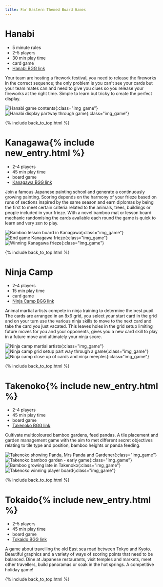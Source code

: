 ```yaml
---
title: Far Eastern Themed Board Games
---
```


# Hanabi

* 5 minute rules
* 2-5 players
* 30 min play time
* card game
* [Hanabi BGG link](https://boardgamegeek.com/boardgame/98778/hanabi)

Your team are hosting a firework festival, you need to release the fireworks in the correct sequence; the only problem is you can't see your
cards but your team mates can and need to give you clues so you release your fireworks at the right time. Simple to learn but tricky to create
the perfect display.

![Hanabi game contents](/images/boardgames/co-op/hanabi_01.jpg "Hanabi game contents"){:class="img_game"}
![Hanabi display partway through game](/images/boardgames/co-op/hanabi_03.jpg "Hanabi display partway through game"){:class="img_game"}

{% include back_to_top.html %}

# Kanagawa{% include new_entry.html %}

* 2-4 players
* 45 min play time
* board game
* [Kanagawa BGG link](https://boardgamegeek.com/boardgame/200147/kanagawa)

Join a famous Japanese painting school and generate a continuously growing painting.
Scoring depends on the harmony of your frieze based on runs of sections inspired by the same season and earn diplomas by being the first to meet certain criteria related to the animals, trees, buildings or people included in your frieze.
With a novel bamboo mat or lesson board mechanic randomising the cards available each round the game is quick to learn and very zen to play.

![Bamboo lesson board in Kanagawa](/images/boardgames/kanagawa_01.jpg "Bamboo lesson board in Kanagawa"){:class="img_game"}
![End game Kanagawa frieze](/images/boardgames/kanagawa_03.jpg "End game Kanagawa frieze"){:class="img_game"}
![Winning Kanagawa frieze](/images/boardgames/kanagawa_04.jpg "Winning Kanagawa frieze"){:class="img_game"}

{% include back_to_top.html %}

# Ninja Camp

* 2-4 players
* 15 min play time
* card game
* [Ninja Camp BGG link](https://boardgamegeek.com/boardgame/176565/ninja-camp)

Animal martial artists compete in ninja training to determine the best pupil. The cards are arranged in an 8x6 grid, you select your start card
in the grid and on your turn use the various ninja skills to move to the next card and take the card you just vacated.
This leaves holes in the grid setup limiting future moves for you and your opponents, gives you a new card skill to play in a future move and
ultimately your ninja score.

![Ninja camp martial artists](/images/boardgames/short/ninjacamp_03.jpg "Ninja camp martial artists"){:class="img_game"}
![Ninja camp grid setup part way through a game](/images/boardgames/short/ninjacamp_06.jpg "Ninja camp grid setup part way through a game"){:class="img_game"}
![Ninja camp close up of cards and ninja meeples](/images/boardgames/short/ninjacamp_04.jpg "Ninja camp close up of cards and ninja meeples"){:class="img_game"}

{% include back_to_top.html %}

# Takenoko{% include new_entry.html %}

* 2-4 players
* 45 min play time
* board game
* [Takenoko BGG link](https://boardgamegeek.com/boardgame/70919/takenoko)

Cultivate multicoloured bamboo gardens, feed pandas.
A tile placement and garden management game with the aim to met different secret objectives relating to tile type and position, bamboo heights or panda feeding.

![Takenoko showing Panda, Mrs Panda and Gardener](/images/boardgames/takenoko_02.jpg "Takenoko showing Panda, Mrs Panda and Gardener"){:class="img_game"}
![Takenoko bamboo garden - early game](/images/boardgames/takenoko_01.jpg "Takenoko bamboo garden - early game"){:class="img_game"}
![Bamboo growing late in Takenoko](/images/boardgames/takenoko_03.jpg "Bamboo growing late in Takenoko"){:class="img_game"}
![Takenoko winning player board](/images/boardgames/takenoko_04.jpg "Takenoko winning player board"){:class="img_game"}

{% include back_to_top.html %}

# Tokaido{% include new_entry.html %}

* 2-5 players
* 45 min play time
* board game
* [Tokaido BGG link](https://boardgamegeek.com/boardgame/123540/tokaido)

A game about travelling the old East sea road between Tokyo and Kyoto. Beautiful graphics and a variety of  ways of scoring points that need to be balanced.
Dine at Japanese restaurants, visit temples and markets, meet other travellers, build panoramas or soak in the hot springs. A competitive holiday game!

{% include back_to_top.html %}
